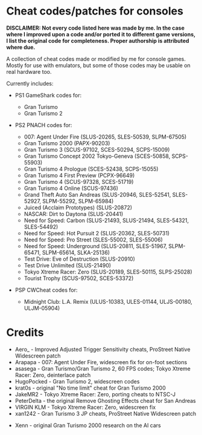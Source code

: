 # Cheat codes/patches for consoles

**DISCLAIMER: Not every code listed here was made by me. In the case where I improved upon a code and/or ported it to different game versions,**
**I list the original code for completeness. Proper authorship is attributed where due.**

A collection of cheat codes made or modified by me for console games. Mostly for use with emulators, but some of those codes may be usable on real hardware too.

Currently includes:
* PS1 GameShark codes for:
  * Gran Turismo
  * Gran Turismo 2

* PS2 PNACH codes for:
  * 007: Agent Under Fire (SLUS-20265, SLES-50539, SLPM-67505)
  * Gran Turismo 2000 (PAPX-90203)
  * Gran Turismo 3 (SCUS-97102, SCES-50294, SCPS-15009)
  * Gran Turismo Concept 2002 Tokyo-Geneva (SCES-50858, SCPS-55903)
  * Gran Turismo 4 Prologue (SCES-52438, SCPS-15055)
  * Gran Turismo 4 First Preview (PCPX-96649)
  * Gran Turismo 4 (SCUS-97328, SCES-51719)
  * Gran Turismo 4 Online (SCUS-97436)
  * Grand Theft Auto San Andreas (SLUS-20946, SLES-52541, SLES-52927, SLPM-55292, SLPM-65984)
  * Juiced (Acclaim Prototypes) (SLUS-20872)
  * NASCAR: Dirt to Daytona (SLUS-20441)
  * Need for Speed: Carbon (SLUS-21493, SLUS-21494, SLES-54321, SLES-54492)
  * Need for Speed: Hot Pursuit 2 (SLUS-20362, SLES-50731)
  * Need for Speed: Pro Street (SLES-55002, SLES-55006)
  * Need for Speed: Underground (SLUS-20811, SLES-51967, SLPM-65471, SLPM-65614, SLKA-25136)
  * Test Drive: Eve of Destruction (SLUS-20910)
  * Test Drive Unlimited (SLUS-21490)
  * Tokyo Xtreme Racer: Zero (SLUS-20189, SLES-50115, SLPS-25028)
  * Tourist Trophy (SCUS-97502, SCES-53372)

* PSP CWCheat codes for:
  * Midnight Club: L.A. Remix (ULUS-10383, ULES-01144, ULJS-00180, ULJM-05904)


# Credits
* Aero_  - Improved Adjusted Trigger Sensitivity cheats, ProStreet Native Widescreen patch
* Arapapa - 007: Agent Under Fire, widescreen fix for on-foot sections
* asasega - Gran Turismo/Gran Turismo 2, 60 FPS codes; Tokyo Xtreme Racer: Zero, deinterlace patch
* HugoPocked - Gran Turismo 2, widescreen codes
* krat0s - original "No time limit" cheat for Gran Turismo 2000
* JakeMR2 - Tokyo Xtreme Racer: Zero, porting cheats to NTSC-J
* PeterDelta - the original Remove Ghosting Effects cheat for San Andreas
* VIRGIN KLM - Tokyo Xtreme Racer: Zero, widescreen fix
* xan1242 - Gran Turismo 3 JP cheats, ProStreet Native Widescreen patch
- Xenn - original Gran Turismo 2000 research on the AI cars
